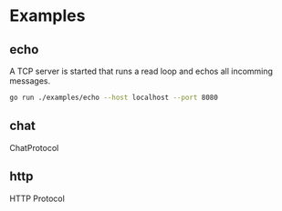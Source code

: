 # Examples

## echo

A TCP server is started that runs a read loop and echos all incomming messages.

```sh
go run ./examples/echo --host localhost --port 8080
```

## chat

ChatProtocol

## http

HTTP Protocol
